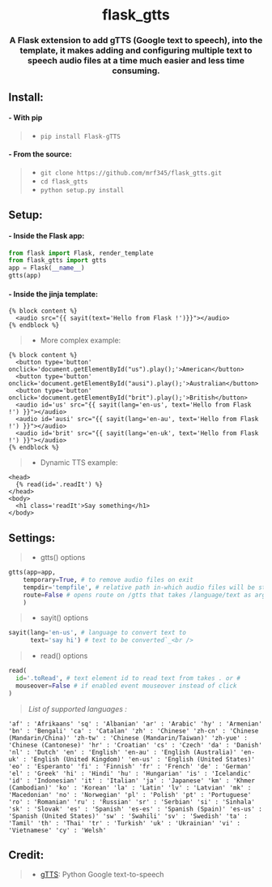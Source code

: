<h1 align='center'>flask_gtts</h1>
<h3 align='center'>A Flask extension to add gTTS (Google text to speech), into the template, it makes adding and configuring multiple text to speech audio files at a time much easier and less time consuming.</h3>

## Install:
#### - With pip
> - `pip install Flask-gTTS` <br />

#### - From the source:
> - `git clone https://github.com/mrf345/flask_gtts.git`<br />
> - `cd flask_gtts` <br />
> - `python setup.py install`

## Setup:
#### - Inside the Flask app:
```python
from flask import Flask, render_template
from flask_gtts import gtts
app = Flask(__name__)
gtts(app)
```

#### - Inside the jinja template:
```jinja
{% block content %}
  <audio src="{{ sayit(text='Hello from Flask !')}}"></audio>
{% endblock %}
```
> - More complex example:

```jinja
{% block content %}
  <button type='button' onclick='document.getElementById("us").play();'>American</button>
  <button type='button' onclick='document.getElementById("ausi").play();'>Australian</button>
  <button type='button' onclick='document.getElementById("brit").play();'>British</button>
  <audio id='us' src="{{ sayit(lang='en-us', text='Hello from Flask !') }}"></audio>
  <audio id='ausi' src="{{ sayit(lang='en-au', text='Hello from Flask !') }}"></audio>
  <audio id='brit' src="{{ sayit(lang='en-uk', text='Hello from Flask !') }}"></audio>
{% endblock %}
```

> - Dynamic TTS example:
```jinja
<head>
  {% read(id='.readIt') %}
</head>
<body>
  <h1 class='readIt'>Say something</h1>
</body>
```

## Settings:
> - gtts() options

```python
gtts(app=app,
    temporary=True, # to remove audio files on exit
    tempdir='tempfile', # relative path in-which audio files will be stored
    route=False # opens route on /gtts that takes /language/text as args to return gtts mp3 link
    ) 
```
> - sayit() options

```python
sayit(lang='en-us', # language to convert text to
      text='say hi') # text to be converted`_<br />
```

> - read() options
```python
read(
  id='.toRead', # text element id to read text from takes . or #
  mouseover=False # if enabled event mouseover instead of click
)
```

> _List of supported languages :_

`
    'af' : 'Afrikaans'
    'sq' : 'Albanian'
    'ar' : 'Arabic'
    'hy' : 'Armenian'
    'bn' : 'Bengali'
    'ca' : 'Catalan'
    'zh' : 'Chinese'
    'zh-cn' : 'Chinese (Mandarin/China)'
    'zh-tw' : 'Chinese (Mandarin/Taiwan)'
    'zh-yue' : 'Chinese (Cantonese)'
    'hr' : 'Croatian'
    'cs' : 'Czech'
    'da' : 'Danish'
    'nl' : 'Dutch'
    'en' : 'English'
    'en-au' : 'English (Australia)'
    'en-uk' : 'English (United Kingdom)'
    'en-us' : 'English (United States)'
    'eo' : 'Esperanto'
    'fi' : 'Finnish'
    'fr' : 'French'
    'de' : 'German'
    'el' : 'Greek'
    'hi' : 'Hindi'
    'hu' : 'Hungarian'
    'is' : 'Icelandic'
    'id' : 'Indonesian'
    'it' : 'Italian'
    'ja' : 'Japanese'
    'km' : 'Khmer (Cambodian)'
    'ko' : 'Korean'
    'la' : 'Latin'
    'lv' : 'Latvian'
    'mk' : 'Macedonian'
    'no' : 'Norwegian'
    'pl' : 'Polish'
    'pt' : 'Portuguese'
    'ro' : 'Romanian'
    'ru' : 'Russian'
    'sr' : 'Serbian'
    'si' : 'Sinhala'
    'sk' : 'Slovak'
    'es' : 'Spanish'
    'es-es' : 'Spanish (Spain)'
    'es-us' : 'Spanish (United States)'
    'sw' : 'Swahili'
    'sv' : 'Swedish'
    'ta' : 'Tamil'
    'th' : 'Thai'
    'tr' : 'Turkish'
    'uk' : 'Ukrainian'
    'vi' : 'Vietnamese'
    'cy' : 'Welsh'
`

## Credit:
> - [gTTS][2c6d97b1]: Python Google text-to-speech

  [2c6d97b1]: https://github.com/pndurette/gTTS "gTTs repo"
